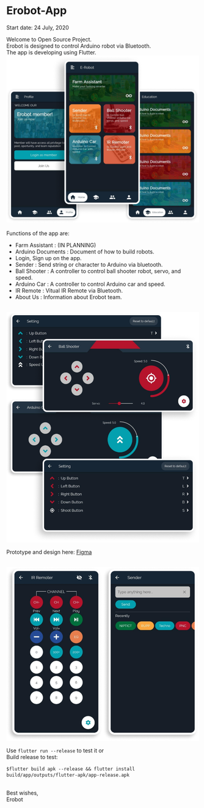 # Erobot-App

Start date: 24 July, 2020

Welcome to Open Source Project.<br>
Erobot is designed to control Arduino robot via Bluetooth.<br>The app is developing using Flutter.
<br>
<img src="./assets/screenshots/5screen.png"><br><br>
Functions of the app are:<br>

* Farm Assistant : (IN PLANNING)
* Arduino Documents : Document of how to build robots.
* Login, Sign up on the app.
* Sender : Send string or character to Arduino via bluetooth.
* Ball Shooter : A controller to control ball shooter robot, servo, and speed.
* Arduino Car : A controller to control Arduino car and speed.
* IR Remote : Vitual IR Remote via Bluetooth.
* About Us : Information about Erobot team.

<br>
<img src="./assets/screenshots/4screen.png">
<p>Prototype and design here: <a href="https://www.figma.com/file/x1edWP3L1by9QWuI5EVUiP/E-Robot-App?node-id=0%3A1" title="Figma">Figma</a></p>
<br>
<img src="./assets/screenshots/2screen.png"><br>

Use `flutter run --release` to test it or<br>
Build release to test:<br>

```console
$flutter build apk --release && flutter install build/app/outputs/flutter-apk/app-release.apk
```

<br>
Best wishes, <br>
Erobot

 
 
 

